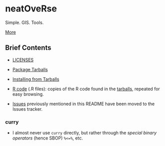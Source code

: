 # neatOveRse

Simple. GIS. Tools.

[More](https://github.com/dmparrishphd/neatOveRse/blob/master/Files/1/0/neatOveRse.md)

## Brief Contents
- [LICENSES](https://github.com/dmparrishphd/neatOveRse/blob/master/Files/0/LICENSES.md)

- [Package Tarballs](https://github.com/dmparrishphd/neatOveRse/tree/master/Files/1/0)

- [Installing from Tarballs](https://github.com/dmparrishphd/neatOveRse/blob/master/Files/1/0/INSTALL.md)

- [R code](https://github.com/dmparrishphd/neatOveRse/tree/master/Files/0) (.R files): copies of the R code found in the [tarballs](https://github.com/dmparrishphd/neatOveRse/tree/master/Files/1/0), repeated for easy browsing.

- [Issues](https://github.com/dmparrishphd/neatOveRse/issues) previously mentioned in this README have been moved to the Issues tracker.

### curry

- I almost never use `curry` directly, but rather through the _special binary operators_ (hence SBOP) `%<=%`, etc.
